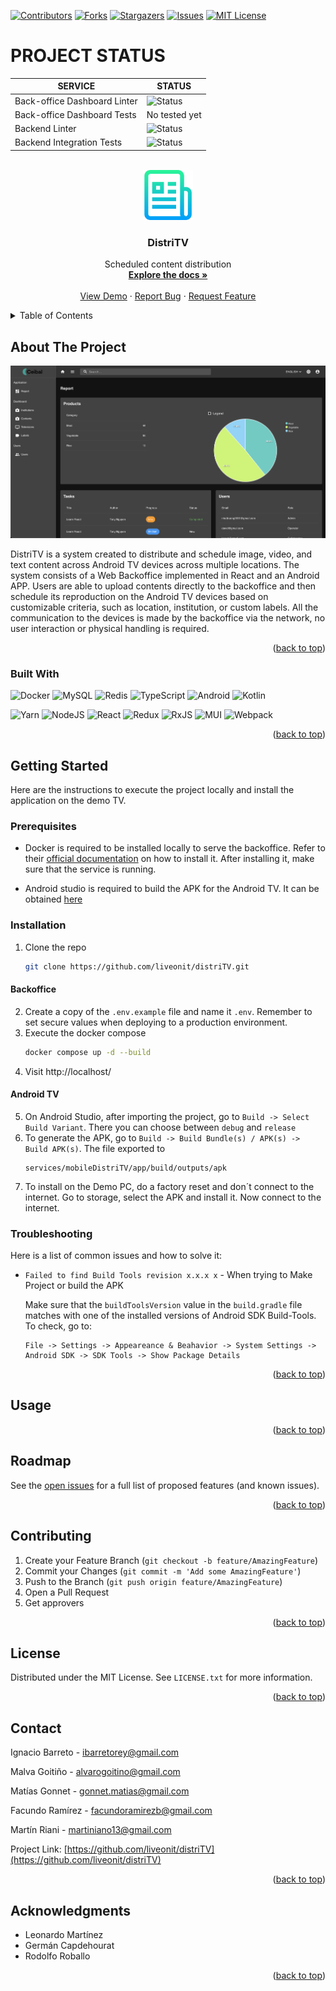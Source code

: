 <a name="readme-top"></a>

[![Contributors][contributors-shield]][contributors-url]
[![Forks][forks-shield]][forks-url]
[![Stargazers][stars-shield]][stars-url]
[![Issues][issues-shield]][issues-url]
[![MIT License][license-shield]][license-url]

# PROJECT STATUS

| SERVICE                         | STATUS                                                                                                        |
| ------------------------------- | ------------------------------------------------------------------------------------------------------------- |
| Back-office Dashboard Linter    | ![Status](https://github.com/liveonit/backendDemos/actions/workflows/linter_frontend.yml/badge.svg)           |
| Back-office Dashboard Tests     | No tested yet                                                                                                 |
| Backend Linter                  | ![Status](https://github.com/liveonit/backendDemos/actions/workflows/linter_backend.yml/badge.svg)            |
| Backend Integration Tests       | ![Status](https://github.com/liveonit/backendDemos/actions/workflows/backend_integration_tests.yml/badge.svg) |

<!-- PROJECT LOGO -->
<br />
<div align="center">
  <a href="/">
    <img src="docs/images/reamde-image.png" alt="Logo" width="80" height="80">
  </a>

  <h3 align="center">DistriTV</h3>

  <p align="center">
    Scheduled content distribution
    <br />
    <a href="https://github.com/liveonit/distriTV"><strong>Explore the docs »</strong></a>
    <br />
    <br />
    <a href="http://triactivesoft.ddns.net/">View Demo</a>
    ·
    <a href="https://github.com/liveonit/distriTV/issues">Report Bug</a>
    ·
    <a href="https://github.com/liveonit/distriTV/issues">Request Feature</a>
  </p>
</div>



<!-- TABLE OF CONTENTS -->
<details>
  <summary>Table of Contents</summary>
  <ol>
    <li>
      <a href="#about-the-project">About The Project</a>
      <ul>
        <li><a href="#built-with">Built With</a></li>
      </ul>
    </li>
    <li>
      <a href="#getting-started">Getting Started</a>
      <ul>
        <li><a href="#prerequisites">Prerequisites</a></li>
        <li><a href="#installation">Installation</a></li>
      </ul>
    </li>
    <li><a href="#usage">Usage</a></li>
    <li><a href="#roadmap">Roadmap</a></li>
    <li><a href="#contributing">Contributing</a></li>
    <li><a href="#license">License</a></li>
    <li><a href="#contact">Contact</a></li>
    <li><a href="#acknowledgments">Acknowledgments</a></li>
  </ol>
</details>



<!-- ABOUT THE PROJECT -->
## About The Project

[![Product Name Screen Shot][product-screenshot]](demo-url)

DistriTV is a system created to distribute and schedule image, video, and text content across Android TV devices across multiple locations. The system consists of a Web Backoffice implemented in React and an Android APP. Users are able to upload contents directly to the backoffice and then schedule its reproduction on the Android TV devices based on customizable criteria, such as location, institution, or custom labels. All the communication to the devices is made by the backoffice via the network, no user interaction or physical handling is required.

<p align="right">(<a href="#readme-top">back to top</a>)</p>



### Built With

![Docker](https://img.shields.io/badge/docker-%230db7ed.svg?style=for-the-badge&logo=docker&logoColor=white)
![MySQL](https://img.shields.io/badge/mysql-%2300f.svg?style=for-the-badge&logo=mysql&logoColor=white)
![Redis](https://img.shields.io/badge/redis-%23DD0031.svg?style=for-the-badge&logo=redis&logoColor=white)
![TypeScript](https://img.shields.io/badge/typescript-%23007ACC.svg?style=for-the-badge&logo=typescript&logoColor=white)
![Android](https://img.shields.io/badge/Android-3DDC84?style=for-the-badge&logo=android&logoColor=white)
![Kotlin](https://img.shields.io/badge/kotlin-%237F52FF.svg?style=for-the-badge&logo=kotlin&logoColor=white)

![Yarn](https://img.shields.io/badge/yarn-%232C8EBB.svg?style=for-the-badge&logo=yarn&logoColor=white)
![NodeJS](https://img.shields.io/badge/node.js-6DA55F?style=for-the-badge&logo=node.js&logoColor=white)
![React](https://img.shields.io/badge/react-%2320232a.svg?style=for-the-badge&logo=react&logoColor=%2361DAFB)
![Redux](https://img.shields.io/badge/redux-%23593d88.svg?style=for-the-badge&logo=redux&logoColor=white)
![RxJS](https://img.shields.io/badge/rxjs-%23B7178C.svg?style=for-the-badge&logo=reactivex&logoColor=white)
![MUI](https://img.shields.io/badge/MUI-%230081CB.svg?style=for-the-badge&logo=mui&logoColor=white)
![Webpack](https://img.shields.io/badge/webpack-%238DD6F9.svg?style=for-the-badge&logo=webpack&logoColor=black)

<p align="right">(<a href="#readme-top">back to top</a>)</p>

<!-- GETTING STARTED -->
## Getting Started

Here are the instructions to execute the project locally and install the application on the demo TV.

### Prerequisites

* Docker is required to be installed locally to serve the backoffice. Refer to their [official documentation](https://docs.docker.com/desktop/) on how to install it. After installing it, make sure that the service is running.

* Android studio is required to build the APK for the Android TV. It can be obtained [here](https://developer.android.com/studio)

### Installation

1. Clone the repo
   ```sh
   git clone https://github.com/liveonit/distriTV.git
   ```

#### Backoffice
2. Create a copy of the `.env.example` file and name it `.env`. Remember to set secure values when deploying to a production environment.
3. Execute the docker compose
   ```sh
   docker compose up -d --build
   ```
4. Visit http://localhost/

#### Android TV

5. On Android Studio, after importing the project, go to `Build -> Select Build Variant`. There you can choose between `debug` and `release`
6. To generate the APK, go to `Build -> Build Bundle(s) / APK(s) -> Build APK(s)`. The file exported to 
    ```
    services/mobileDistriTV/app/build/outputs/apk
    ```
7. To install on the Demo PC, do a factory reset and don´t connect to the internet. Go to storage, select the APK and install it. Now connect to the internet.

### Troubleshooting

Here is a list of common issues and how to solve it:

* `Failed to find Build Tools revision x.x.x x` - When trying to Make Project or build the APK
  
  Make sure that the `buildToolsVersion` value in the `build.gradle` file matches with one of the installed versions of Android SDK Build-Tools. To check, go to:
    ```
    File -> Settings -> Appeareance & Beahavior -> System Settings -> Android SDK -> SDK Tools -> Show Package Details
    ```

<p align="right">(<a href="#readme-top">back to top</a>)</p>



<!-- USAGE EXAMPLES -->
## Usage

<p align="right">(<a href="#readme-top">back to top</a>)</p>



<!-- ROADMAP -->
## Roadmap

See the [open issues](https://github.com/liveonit/distriTV/issues) for a full list of proposed features (and known issues).

<p align="right">(<a href="#readme-top">back to top</a>)</p>



<!-- CONTRIBUTING -->
## Contributing

1. Create your Feature Branch (`git checkout -b feature/AmazingFeature`)
3. Commit your Changes (`git commit -m 'Add some AmazingFeature'`)
4. Push to the Branch (`git push origin feature/AmazingFeature`)
5. Open a Pull Request
6. Get approvers

<p align="right">(<a href="#readme-top">back to top</a>)</p>



<!-- LICENSE -->
## License

Distributed under the MIT License. See `LICENSE.txt` for more information.

<p align="right">(<a href="#readme-top">back to top</a>)</p>



<!-- CONTACT -->
## Contact

Ignacio Barreto - ibarretorey@gmail.com

Malva Goitiño - alvarogoitino@gmail.com

Matías Gonnet - gonnet.matias@gmail.com

Facundo Ramírez - facundoramirezb@gmail.com

Martín Riani - martiniano13@gmail.com

Project Link: [https://github.com/liveonit/distriTV](https://github.com/liveonit/distriTV)

<p align="right">(<a href="#readme-top">back to top</a>)</p>

<!-- ACKNOWLEDGMENTS -->
## Acknowledgments

* Leonardo Martínez
* Germán Capdehourat
* Rodolfo Roballo

<p align="right">(<a href="#readme-top">back to top</a>)</p>



<!-- MARKDOWN LINKS & IMAGES -->
<!-- https://www.markdownguide.org/basic-syntax/#reference-style-links -->
[contributors-shield]: https://img.shields.io/github/contributors/liveonit/distriTV.svg?style=for-the-badge
[contributors-url]: https://github.com/liveonit/distriTV/graphs/contributors
[forks-shield]: https://img.shields.io/github/forks/liveonit/distriTV.svg?style=for-the-badge
[forks-url]: https://github.com/liveonit/distriTV/network/members
[stars-shield]: https://img.shields.io/github/stars/liveonit/distriTV.svg?style=for-the-badge
[stars-url]: https://github.com/liveonit/distriTV/stargazers
[issues-shield]: https://img.shields.io/github/issues/liveonit/distriTV.svg?style=for-the-badge
[issues-url]: https://github.com/liveonit/distriTV/issues
[license-shield]: https://img.shields.io/github/license/liveonit/distriTV.svg?style=for-the-badge
[license-url]: https://github.com/liveonit/distriTV/blob/main/LICENSE.txt
[product-screenshot]: docs/images/dashboard.png
[Next.js]: https://img.shields.io/badge/next.js-000000?style=for-the-badge&logo=nextdotjs&logoColor=white
[Next-url]: https://nextjs.org/
[React.js]: https://img.shields.io/badge/React-20232A?style=for-the-badge&logo=react&logoColor=61DAFB
[React-url]: https://reactjs.org/
[Vue.js]: https://img.shields.io/badge/Vue.js-35495E?style=for-the-badge&logo=vuedotjs&logoColor=4FC08D
[Vue-url]: https://vuejs.org/
[Angular.io]: https://img.shields.io/badge/Angular-DD0031?style=for-the-badge&logo=angular&logoColor=white
[Angular-url]: https://angular.io/
[Svelte.dev]: https://img.shields.io/badge/Svelte-4A4A55?style=for-the-badge&logo=svelte&logoColor=FF3E00
[Svelte-url]: https://svelte.dev/
[Laravel.com]: https://img.shields.io/badge/Laravel-FF2D20?style=for-the-badge&logo=laravel&logoColor=white
[Laravel-url]: https://laravel.com
[Bootstrap.com]: https://img.shields.io/badge/Bootstrap-563D7C?style=for-the-badge&logo=bootstrap&logoColor=white
[Bootstrap-url]: https://getbootstrap.com
[JQuery.com]: https://img.shields.io/badge/jQuery-0769AD?style=for-the-badge&logo=jquery&logoColor=white
[JQuery-url]: https://jquery.com 

<!-- -->
[demo-url]: http://triactivesoft.ddns.net/